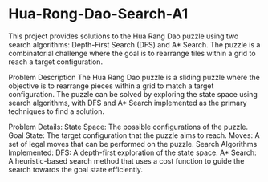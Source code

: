# Hua-Rong-Dao-Search-A1
This project provides solutions to the Hua Rang Dao puzzle using two search algorithms: Depth-First Search (DFS) and A* Search. The puzzle is a combinatorial challenge where the goal is to rearrange tiles within a grid to reach a target configuration.

Problem Description
The Hua Rang Dao puzzle is a sliding puzzle where the objective is to rearrange pieces within a grid to match a target configuration. The puzzle can be solved by exploring the state space using search algorithms, with DFS and A* Search implemented as the primary techniques to find a solution.

Problem Details:
State Space: The possible configurations of the puzzle.
Goal State: The target configuration that the puzzle aims to reach.
Moves: A set of legal moves that can be performed on the puzzle.
Search Algorithms Implemented:
DFS: A depth-first exploration of the state space.
A* Search: A heuristic-based search method that uses a cost function to guide the search towards the goal state efficiently.

